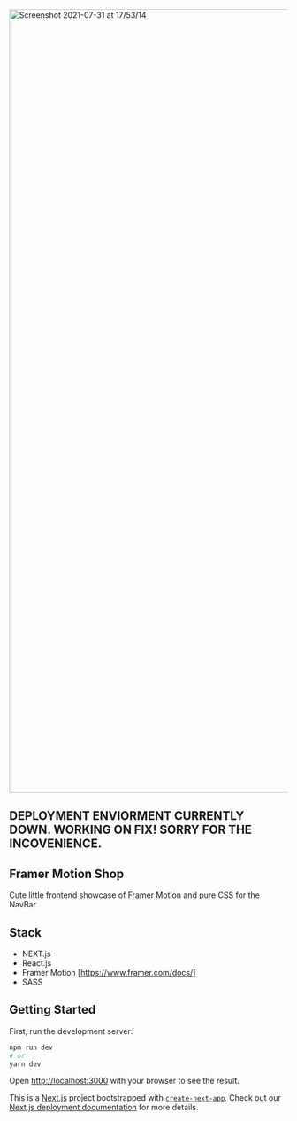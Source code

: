 
<img width="1415" alt="Screenshot 2021-07-31 at 17/53/14" src="https://user-images.githubusercontent.com/43752457/127745612-b2ad0012-cd99-49bc-963a-8c46c4ccc4ea.png">

## DEPLOYMENT ENVIORMENT CURRENTLY DOWN. WORKING ON FIX! SORRY FOR THE INCOVENIENCE.


## Framer Motion Shop

Cute little frontend showcase of Framer Motion and pure CSS for the NavBar

## Stack

- NEXT.js
- React.js
- Framer Motion [https://www.framer.com/docs/]
- SASS

## Getting Started

First, run the development server:

```bash
npm run dev
# or
yarn dev
```

Open [http://localhost:3000](http://localhost:3000) with your browser to see the result.



This is a [Next.js](https://nextjs.org/) project bootstrapped with [`create-next-app`](https://github.com/vercel/next.js/tree/canary/packages/create-next-app).
Check out our [Next.js deployment documentation](https://nextjs.org/docs/deployment) for more details.
